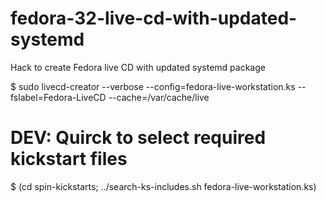 # fedora-32-live-cd-with-updated-systemd
Hack to create Fedora live CD with updated systemd package


$ sudo livecd-creator --verbose --config=fedora-live-workstation.ks --fslabel=Fedora-LiveCD --cache=/var/cache/live


# DEV: Quirck to select required kickstart files
$ (cd spin-kickstarts; ../search-ks-includes.sh fedora-live-workstation.ks)

